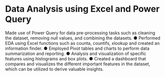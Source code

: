 # Data Analysis using Excel and Power Query

Made use of Power Query for data pre-processing tasks such as cleaning the dataset, removing null
values, and combining the datasets.
● Performed EDA using Excel functions such as counta, countifs, xlookup and created an information
finder.
● Employed Pivot tables and charts to perform data summarization and reporting.
● Analysis and visualization of specific features using histograms and box plots.
● Created a dashboard that compares and visualizes the different important features in the dataset, which
can be utilized to derive valuable insights.
